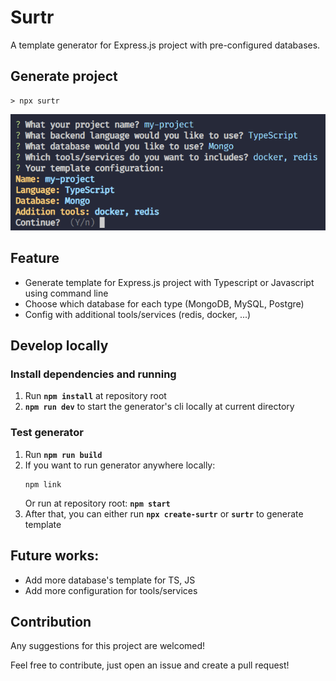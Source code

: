 # Surtr

A template generator for Express.js project with pre-configured databases.

## Generate project

```shell
> npx surtr
```

![example-cmd](/assets/example-cmd.png)

## Feature

-   Generate template for Express.js project with Typescript or Javascript using command line
-   Choose which database for each type (MongoDB, MySQL, Postgre)
-   Config with additional tools/services (redis, docker, ...)

## Develop locally

### Install dependencies and running

1. Run **`npm install`** at repository root
2. **`npm run dev`** to start the generator's cli locally at current directory

### Test generator

1. Run **`npm run build`**
2. If you want to run generator anywhere locally:
    ```shell
    npm link
    ```
    Or run at repository root: **`npm start`**
3. After that, you can either run **`npx create-surtr`** or **`surtr`** to generate template

## Future works:

-   Add more database's template for TS, JS
-   Add more configuration for tools/services

## Contribution

Any suggestions for this project are welcomed!

Feel free to contribute, just open an issue and create a pull request!

